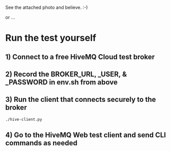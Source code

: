 
See the attached photo and believe.  :-)

or ...

# Run the test yourself

## 1) Connect to a free HiveMQ Cloud test broker

## 2) Record the BROKER_URL, _USER, & _PASSWORD in env.sh from above

## 3) Run the client that connects securely to the broker
```
./hive-client.py
```

## 4) Go to the HiveMQ Web test client and send CLI commands as needed


